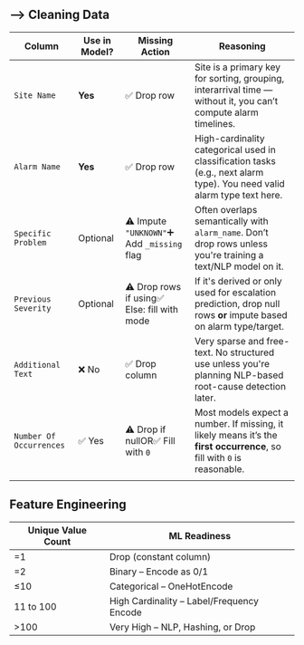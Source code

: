 ## --> Cleaning Data


| Column                  | Use in Model? | Missing Action                              | Reasoning                                                                                                               |
| ----------------------- | ------------- | ------------------------------------------- | ----------------------------------------------------------------------------------------------------------------------- |
| `Site Name`             | **Yes**       | ✅ Drop row                                  | Site is a primary key for sorting, grouping, interarrival time — without it, you can’t compute alarm timelines.         |
| `Alarm Name`            | **Yes**       | ✅ Drop row                                  | High-cardinality categorical used in classification tasks (e.g., next alarm type). You need valid alarm type text here. |
| `Specific Problem`      | Optional      | ⚠️ Impute `"UNKNOWN"`➕ Add `_missing` flag  | Often overlaps semantically with `alarm_name`. Don’t drop rows unless you're training a text/NLP model on it.           |
| `Previous Severity`     | Optional      | ⚠️ Drop rows if using✅ Else: fill with mode | If it's derived or only used for escalation prediction, drop null rows **or** impute based on alarm type/target.        |
| `Additional Text`       | ❌ No          | ✅ Drop column                               | Very sparse and free-text. No structured use unless you're planning NLP-based root-cause detection later.               |
| `Number Of Occurrences` | ✅ Yes         | ⚠️ Drop if nullOR✅ Fill with `0`            | Most models expect a number. If missing, it likely means it’s the **first occurrence**, so fill with `0` is reasonable. |
|                         |               |                                             |                                                                                                                         |


## Feature Engineering


| Unique Value Count | ML Readiness                              |
| ------------------ | ----------------------------------------- |
| =1                 | Drop (constant column)                    |
| =2                 | Binary – Encode as 0/1                    |
| ≤10                | Categorical – OneHotEncode                |
| 11 to 100          | High Cardinality – Label/Frequency Encode |
| >100               | Very High – NLP, Hashing, or Drop         |
